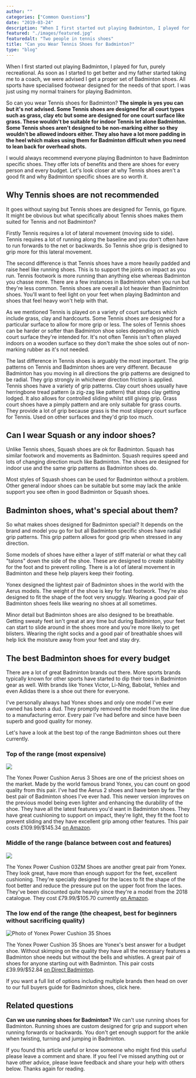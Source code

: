 ```yaml
---
author: ""
categories: ["Common Questions"]
date: "2019-03-24"
description: "When I first started out playing Badminton, I played for fun, purely recreational. As soon as I started to get better and my father started taking me to a coach, we were advised I get a proper set of Badminton shoes. All sports have specialised footwear designed for the needs of that sport. I was just using my normal trainers for playing Badminton. So can you wear Tennis shoes for Badminton?"
featured: "./images/featured.jpg"
featuredalt: "Two people in tennis shoes"
title: "Can you Wear Tennis Shoes for Badminton?"
type: "blog"
---
```


When I first started out playing Badminton, I played for fun, purely recreational. As soon as I started to get better and my father started taking me to a coach, we were advised I get a proper set of Badminton shoes. All sports have specialised footwear designed for the needs of that sport. I was just using my normal trainers for playing Badminton.

So can you wear Tennis shoes for Badminton? **The simple is yes you can but it's not advised. Some Tennis shoes are designed for all court types such as grass, clay etc but some are designed for one court surface like grass. These wouldn't be suitable for indoor Tennis let alone Badminton. Some Tennis shoes aren't designed to be non-marking either so they wouldn't be allowed indoors either. They also have a lot more padding in the heel which makes using them for Badminton difficult when you need to lean back for overhead shots.**

I would always recommend everyone playing Badminton to have Badminton specific shoes. They offer lots of benefits and there are shoes for every person and every budget. Let's look closer at why Tennis shoes aren't a good fit and why Badminton specific shoes are so worth it.

## Why Tennis shoes are not recommended

It goes without saying but Tennis shoes are designed for Tennis, go figure. It might be obvious but what specifically about Tennis shoes makes them suited for Tennis and not Badminton?

Firstly Tennis requires a lot of lateral movement (moving side to side). Tennis requires a lot of running along the baseline and you don't often have to run forwards to the net or backwards. So Tennis shoe grip is designed to grip more for this lateral movement.

The second difference is that Tennis shoes have a more heavily padded and raise heel like running shoes. This is to support the joints on impact as you run. Tennis footwork is more running than anything else whereas Badminton you chasse more. There are a few instances in Badminton when you run but they're less common. Tennis shoes are overall a lot heavier than Badminton shoes. You'll want to feel light on your feet when playing Badminton and shoes that feel heavy won't help with that.

As we mentioned Tennis is played on a variety of court surfaces which include grass, clay and hardcourts. Some Tennis shoes are designed for a particular surface to allow for more grip or less. The soles of Tennis shoes can be harder or softer than Badminton shoe soles depending on which court surface they're intended for. It's not often Tennis isn't often played indoors on a wooden surface so they don't make the shoe soles out of non-marking rubber as it's not needed.

The last difference in Tennis shoes is arguably the most important. The grip patterns on Tennis and Badminton shoes are very different. Because Badminton has you moving in all directions the grip patterns are designed to be radial. They grip strongly in whichever direction friction is applied. Tennis shoes have a variety of grip patterns. Clay court shoes usually have herringbone tread pattern (a zig-zag like pattern) that stops clay getting lodged. It also allows for controlled sliding whilst still giving grip. Grass court shoes have a pimply pattern and are only suitable for grass courts. They provide a lot of grip because grass is the most slippery court surface for Tennis. Used on other surfaces and they'd grip too much.

## Can I wear Squash or any indoor shoes?

Unlike Tennis shoes, Squash shoes are ok for Badminton. Squash has similar footwork and movements as Badminton. Squash requires speed and lots of changing direction much like Badminton. The shoes are designed for indoor use and the same grip patterns as Badminton shoes do.

Most styles of Squash shoes can be used for Badminton without a problem. Other general indoor shoes can be suitable but some may lack the ankle support you see often in good Badminton or Squash shoes.

## Badminton shoes, what's special about them?

So what makes shoes designed for Badminton special? It depends on the brand and model you go for but all Badminton specific shoes have radial grip patterns. This grip pattern allows for good grip when stressed in any direction.

Some models of shoes have either a layer of stiff material or what they call "talons" down the side of the shoe. These are designed to create stability for the foot and to prevent rolling. There is a lot of lateral movement in Badminton and these help players keep their footing.

Yonex designed the lightest pair of Badminton shoes in the world with the Aerus models. The weight of the shoe is key for fast footwork. They're also designed to fit the shape of the foot very snuggly. Wearing a good pair of Badminton shoes feels like wearing no shoes at all sometimes.

Minor detail but Badminton shoes are also designed to be breathable. Getting sweaty feet isn't great at any time but during Badminton, your feet can start to slide around in the shoes more and you're more likely to get blisters. Wearing the right socks and a good pair of breathable shoes will help lick the moisture away from your feet and stay dry.

## The best Badminton shoes for every budget

There are a lot of great Badminton brands out there. More sports brands typically known for other sports have started to dip their toes in Badminton gear as well. With brands like Yonex Victor, Li-Ning, Babolat, Yehlex and even Adidas there is a shoe out there for everyone.

I've personally always had Yonex shoes and only one model I've ever owned has been a dud. They promptly removed the model from the line due to a manufacturing error. Every pair I've had before and since have been superb and good quality for money.

Let's have a look at the best top of the range Badminton shoes out there currently.

### Top of the range (most expensive)

<a href="https://www.amazon.com/Yonex-Power-Cushion-Aerus-Indoor/dp/B07HQZP6Z5/ref=as_li_ss_il?dchild=1&keywords=yonex+aerus+3&qid=1585425482&sr=8-1&th=1&linkCode=li3&tag=badmintonsbes-20&linkId=e873be392753e83dab75e027a3b81f8e&language=en_US" target="_blank"><img border="0" src="//ws-na.amazon-adsystem.com/widgets/q?_encoding=UTF8&ASIN=B07HQZP6Z5&Format=_SL250_&ID=AsinImage&MarketPlace=US&ServiceVersion=20070822&WS=1&tag=badmintonsbes-20&language=en_US" /></a><img src="https://ir-na.amazon-adsystem.com/e/ir?t=badmintonsbes-20&language=en_US&l=li3&o=1&a=B07HQZP6Z5" width="1" height="1" border="0" alt="" style="border:none !important; margin:0px !important;" />

The Yonex Power Cushion Aerus 3 Shoes are one of the priciest shoes on the market. Made by the world famous brand Yonex, you can count on good quality from this pair. I've had the Aerus 2 shoes and have been by far the best pair of Badminton shoes I've ever had. This newer version improves on the previous model being even lighter and enhancing the durability of the shoe. They have all the latest features you'd want in Badminton shoes. They have great cushioning to support on impact, they're light, they fit the foot to prevent sliding and they have excellent grip among other features. This pair costs £109.99/$145.34 <a href="https://www.amazon.com/Yonex-Power-Cushion-Aerus-Indoor/dp/B07HQZP6Z5/ref=as_li_ss_tl?dchild=1&keywords=yonex+aerus+3&qid=1585425482&sr=8-1&linkCode=ll1&tag=badmintonsbes-20&linkId=e586a7d62ba7be574d7a9967c4f53987&language=en_US" rel="nofollow">on Amazon</a>.

### Middle of the range (balance between cost and features)

<a href="https://www.amazon.com/Yonex-Cushion-Men%C3%A2%E2%82%ACs-Indoor-US11-5/dp/B06XHMZB82/ref=as_li_ss_il?dchild=1&keywords=Yonex+Power+Cushion+03ZM&qid=1585425854&sr=8-1&linkCode=li3&tag=badmintonsbes-20&linkId=2c90274db875dd46a239ebfc4bebc3f0&language=en_US" target="_blank"><img border="0" src="//ws-na.amazon-adsystem.com/widgets/q?_encoding=UTF8&ASIN=B06XHMZB82&Format=_SL250_&ID=AsinImage&MarketPlace=US&ServiceVersion=20070822&WS=1&tag=badmintonsbes-20&language=en_US" /></a><img src="https://ir-na.amazon-adsystem.com/e/ir?t=badmintonsbes-20&language=en_US&l=li3&o=1&a=B06XHMZB82" width="1" height="1" border="0" alt="" style="border:none !important; margin:0px !important;" />

The Yonex Power Cushion 03ZM Shoes are another great pair from Yonex. They look great, have more than enough support for the feet, excellent cushioning. They're specially designed for the laces to fit the shape of the foot better and reduce the pressure put on the upper foot from the laces. They've been discounted quite heavily since they're a model from the 2018 catalogue. They cost £79.99/$105.70 currently <a href="https://www.amazon.com/Yonex-Cushion-Men%C3%A2%E2%82%ACs-Indoor-US11-5/dp/B06XHMZB82/ref=as_li_ss_tl?dchild=1&keywords=Yonex+Power+Cushion+03ZM&qid=1585425854&sr=8-1&linkCode=ll1&tag=badmintonsbes-20&linkId=fcf2c2b97dd71884ea4534ec09047fa5&language=en_US" rel="nofollow">on Amazon</a>.

### The low end of the range (the cheapest, best for beginners without sacrificing quality)

![Photo of Yonex Power Cushion 35 Shoes](./images/yonex-35.jpg)

The Yonex Power Cushion 35 Shoes are Yonex's best answer for a budget shoe. Without skimping on the quality they have all the necessary features a Badminton shoe needs but without the bells and whistles. A great pair of shoes for anyone starting out with Badminton. This pair costs £39.99/$52.84 <a href="https://www.directbadminton.co.uk/bproduct?ProductID=28330" rel="nofollow">on Direct Badminton</a>.

If you want a full list of options including multiple brands then head on over to our full buyers guide for Badminton shoes, click here.

## Related questions

**Can we use running shoes for Badminton?** We can't use running shoes for Badminton. Running shoes are custom designed for grip and support when running forwards or backwards. You don't get enough support for the ankle when twisting, turning and jumping in Badminton.

If you found this article useful or know someone who might find this useful please leave a comment and share. If you feel I've missed anything out or have other advice, please leave feedback and share your help with others below. Thanks again for reading.

